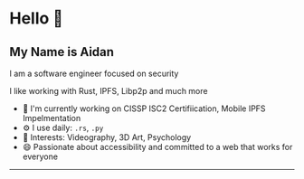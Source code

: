 # Hello 👋
## My Name is Aidan

I am a software engineer focused on security

I like working with Rust, IPFS, Libp2p and much more
- 🏢 I'm currently working on CISSP ISC2 Certifiication, Mobile IPFS Impelmentation
- ⚙️ I use daily: `.rs`, `.py`
- 💜 Interests: Videography, 3D Art, Psychology
- 😄 Passionate about accessibility and committed to a web that works for everyone

---
